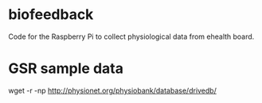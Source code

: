 biofeedback
===========

Code for the Raspberry Pi to collect physiological data from ehealth board.

GSR sample data
===========

wget -r -np http://physionet.org/physiobank/database/drivedb/

